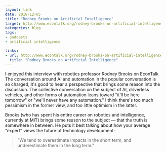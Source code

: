 ```yaml
---
layout: link
date: 2018-12-05
title: "Rodney Brooks on Artificial Intelligence"
target: http://www.econtalk.org/rodney-brooks-on-artificial-intelligence/
categories: blog
tags:
- podcasts
- artificial intelligence

links:
- url: http://www.econtalk.org/rodney-brooks-on-artificial-intelligence/
  title: "Rodney Brooks on Artificial Intelligence"
---
```


I enjoyed this interview with robotics professor Rodney Brooks on EconTalk. The conversation around AI and automation in the popular conversation is so charged, it's good to hear a perspective that brings some reason into the discussion. The collective conversation on the subject of AI, driverless vehicles, and other forms of automation leans toward "it'll be here tomorrow" or "we'll never have any automation." I think there's too much pessimism in the former view, and too little optimism in the latter.

Brooks (who has spent his entire career on robotics and intelligence, currently at MIT) brings some reason to the subject — that the truth is somewhere in between. He puts it best talking about how your average "expert" views the future of technology development:

> "We tend to overestimate impacts in the short term, and underestimate them in the long term."
